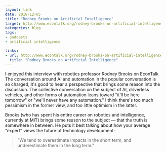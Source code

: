 ```yaml
---
layout: link
date: 2018-12-05
title: "Rodney Brooks on Artificial Intelligence"
target: http://www.econtalk.org/rodney-brooks-on-artificial-intelligence/
categories: blog
tags:
- podcasts
- artificial intelligence

links:
- url: http://www.econtalk.org/rodney-brooks-on-artificial-intelligence/
  title: "Rodney Brooks on Artificial Intelligence"
---
```


I enjoyed this interview with robotics professor Rodney Brooks on EconTalk. The conversation around AI and automation in the popular conversation is so charged, it's good to hear a perspective that brings some reason into the discussion. The collective conversation on the subject of AI, driverless vehicles, and other forms of automation leans toward "it'll be here tomorrow" or "we'll never have any automation." I think there's too much pessimism in the former view, and too little optimism in the latter.

Brooks (who has spent his entire career on robotics and intelligence, currently at MIT) brings some reason to the subject — that the truth is somewhere in between. He puts it best talking about how your average "expert" views the future of technology development:

> "We tend to overestimate impacts in the short term, and underestimate them in the long term."
